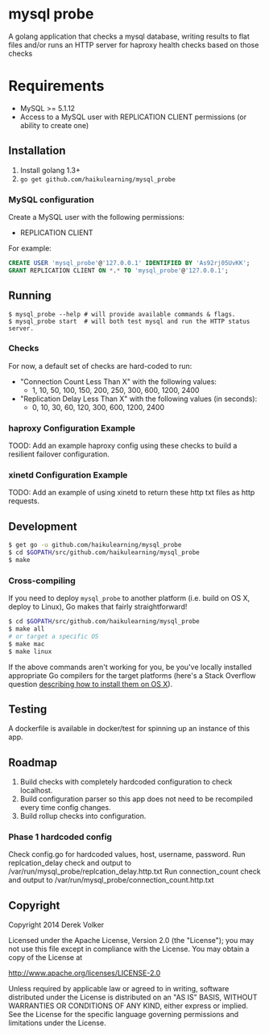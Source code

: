 # mysql probe

A golang application that checks a mysql database, writing results to flat files and/or runs an HTTP server for haproxy health checks based on those checks

# Requirements

* MySQL >= 5.1.12
* Access to a MySQL user with REPLICATION CLIENT permissions (or ability to create one)

## Installation

1. Install golang 1.3+
2. `go get github.com/haikulearning/mysql_probe`

### MySQL configuration

Create a MySQL user with the following permissions:
* REPLICATION CLIENT

For example:

````sql
CREATE USER 'mysql_probe'@'127.0.0.1' IDENTIFIED BY 'As92rj05UvKK';
GRANT REPLICATION CLIENT ON *.* TO 'mysql_probe'@'127.0.0.1';
````

## Running

````
$ mysql_probe --help # will provide available commands & flags.
$ mysql_probe start  # will both test mysql and run the HTTP status server.
````

### Checks

For now, a default set of checks are hard-coded to run:
* "Connection Count Less Than X" with the following values:
  * 1, 10, 50, 100, 150, 200, 250, 300, 600, 1200, 2400
* "Replication Delay Less Than X" with the following values (in seconds):
  * 0, 10, 30, 60, 120, 300, 600, 1200, 2400

### haproxy Configuration Example
TOOD: Add an example haproxy config using these checks to build a resilient failover configuration.

### xinetd Configuration Example
TODO: Add an example of using xinetd to return these http txt files as http requests.

## Development

````bash
$ get go -u github.com/haikulearning/mysql_probe
$ cd $GOPATH/src/github.com/haikulearning/mysql_probe
$ make
````

### Cross-compiling

If you need to deploy `mysql_probe` to another platform (i.e. build on OS X, deploy to Linux), Go makes that fairly straightforward!

````bash
$ cd $GOPATH/src/github.com/haikulearning/mysql_probe
$ make all
# or target a specific OS
$ make mac
$ make linux
````

If the above commands aren't working for you, be you've locally installed appropriate Go compilers for the target platforms (here's a Stack Overflow question [describing how to install them on OS X](http://stackoverflow.com/questions/12168873/cross-compile-go-on-osx)).

## Testing
A dockerfile is available in docker/test for spinning up an instance of this app.

## Roadmap
1. Build checks with completely hardcoded configuration to check localhost.
2. Build configuration parser so this app does not need to be recompiled every time config changes.
3. Build rollup checks into configuration.

### Phase 1 hardcoded config
Check config.go for hardcoded values, host, username, password.
Run replcation_delay check and output to /var/run/mysql_probe/replcation_delay.http.txt
Run connection_count check and output to /var/run/mysql_probe/connection_count.http.txt

## Copyright

Copyright 2014 Derek Volker

Licensed under the Apache License, Version 2.0 (the "License");
you may not use this file except in compliance with the License.
You may obtain a copy of the License at

http://www.apache.org/licenses/LICENSE-2.0

Unless required by applicable law or agreed to in writing, software
distributed under the License is distributed on an "AS IS" BASIS,
WITHOUT WARRANTIES OR CONDITIONS OF ANY KIND, either express or implied.
See the License for the specific language governing permissions and
limitations under the License.

